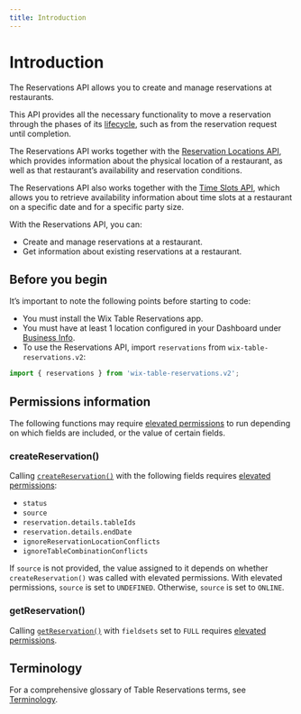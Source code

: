 ```yaml
---
title: Introduction
---
```


# Introduction

The Reservations API allows you to create and manage reservations at restaurants. 

This API provides all the necessary functionality to move a reservation through the phases of its [lifecycle](https://www.wix.com/velo/reference/wix-table-reservations-v2/reservations/the-reservation-lifecycle), such as from the reservation request until completion.

The Reservations API works together with the [Reservation Locations API](https://www.wix.com/velo/reference/wix-table-reservations-v2/reservationlocations), which provides information about the physical location of a restaurant, as well as that restaurant’s availability and reservation conditions. 

The Reservations API also works together with the [Time Slots API](https://www.wix.com/velo/reference/wix-table-reservations-v2/timeslots), which allows you to retrieve availability information about time slots at a restaurant on a specific date and for a specific party size. 

With the Reservations API, you can:
* Create and manage reservations at a restaurant.
* Get information about existing reservations at a restaurant.

## Before you begin
It’s important to note the following points before starting to code:
* You must install the Wix Table Reservations app.
* You must have at least 1 location configured in your Dashboard under [Business Info](https://www.wix.com/my-account/site-selector/?buttonText=Select%20Site&title=Select%20a%20Site&autoSelectOnSingleSite=true&actionUrl=https:%2F%2Fwww.wix.com%2Fdashboard%2F%7B%7BmetaSiteId%7D%7D%2Fbusiness-info).
* To use the Reservations API, import `reservations` from `wix-table-reservations.v2`:

```js
import { reservations } from 'wix-table-reservations.v2';
```

## Permissions information

The following functions may require [elevated permissions](https://www.wix.com/velo/reference/wix-auth/elevate) to run depending on which fields are included, or the value of certain fields.

### createReservation()

Calling [`createReservation()`](https://www.wix.com/velo/reference/wix-table-reservations-v2/reservations/createreservation) with the following fields requires [elevated permissions](https://www.wix.com/velo/reference/wix-auth/elevate): 
* `status`
* `source`
* `reservation.details.tableIds`
* `reservation.details.endDate`
* `ignoreReservationLocationConflicts`
* `ignoreTableCombinationConflicts`

If `source` is not provided, the value assigned to it depends on whether `createReservation()` was called with elevated permissions. With elevated permissions, `source` is set to `UNDEFINED`. Otherwise, `source` is set to `ONLINE`.

### getReservation()

Calling [`getReservation()`](https://www.wix.com/velo/reference/wix-table-reservations-v2/reservations/getreservation) with `fieldsets` set to `FULL` requires [elevated permissions](https://www.wix.com/velo/reference/wix-auth/elevate).

## Terminology
For a comprehensive glossary of Table Reservations terms, see [Terminology](https://www.wix.com/velo/reference/wix-table-reservations-v2/terminology).
